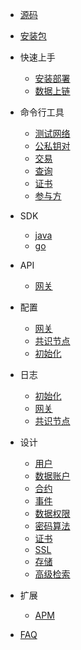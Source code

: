 <!-- docs/_sidebar.md -->

- [源码](/code.md)
- [安装包](/download.md)
- 快速上手

    - [安装部署](/install/testnet.md)
    - [数据上链](/install/up-to-chain.md)
- 命令行工具

    - [测试网络](/cli/testnet.md)
    - [公私钥对](/cli/keys.md)
    - [交易](/cli/tx.md)
    - [查询](/cli/query.md)
    - [证书](/cli/ca.md)
    - [参与方](/cli/participant.md)
- SDK

    - [java](/sdk/java.md)
    - [go](/sdk/go.md)
- API

    - [网关](/api/gw.md)
- 配置

    - [网关](/config/gw.md)
    - [共识节点](/config/peer.md)
    - [初始化](/config/init.md)
- 日志

    - [初始化](/log/init.md)
    - [网关](/log/gw.md)
    - [共识节点](/log/peer.md)
- 设计

    - [用户](/spec/user.md)
    - [数据账户](/spec/data-account.md)
    - [合约](/spec/contract.md)
    - [事件](/spec/event.md)
    - [数据权限](/spec/data-permission.md)
    - [密码算法](/spec/crypto.md)
    - [证书](/spec/ca.md)
    - [SSL](/spec/ssl.md)
    - [存储](/spec/store.md)
    - [高级检索](/spec/indexer.md)
- 扩展

    - [APM](/more/apm.md)
- [FAQ](faq.md)